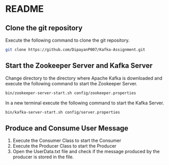 # README

## Clone the git repository
Execute the following command to clone the git repository.
```bash
git clone https://github.com/DipayanP007/Kafka-Assignment.git
```

## Start the Zookeeper Server and Kafka Server
Change directory to the directory where Apache Kafka is downloaded and execute the following command to start the Zookeeper Server.
```bash
bin/zookeeper-server-start.sh config/zookeeper.properties
```
In a new terminal execute the following command to start the Kafka Server.
```bash
bin/kafka-server-start.sh config/server.properties
```
## Produce and Consume User Message

1. Execute the Consumer Class to start the Consumer
2. Execute the Producer Class to start the Producer
3. Open the UserData.txt file and check if the message produced by the producer is stored in the file.